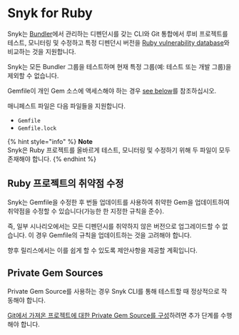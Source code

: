# Snyk for Ruby

Snyk는 [Bundler](https://bundler.io)에서 관리하는 디펜던시를 갖는 CLI와 Git 통합에서 루비 프로젝트를 테스트, 모니터링 및 수정하고 특정 디펜던시 버전을 [Ruby vulnerability database](https://snyk.io/vuln?type=rubygems)와 비교하는 것을 지원합니다.

Snyk는 모든 Bundler 그룹을 테스트하며 현재 특정 그룹(예: 테스트 또는 개발 그룹)을 제외할 수 없습니다.

Gemfile이 개인 Gem 소스에 액세스해야 하는 경우 [see below](snyk-for-ruby.md)를 참조하십시오.

매니페스트 파일은 다음 파일들을 지원합니다.

* `Gemfile`
* `Gemfile.lock`

{% hint style="info" %}
**Note**\
Snyk은 Ruby 프로젝트를 올바르게 테스트, 모니터링 및 수정하기 위해 두 파일이 모두 존재해야 합니다.
{% endhint %}

## Ruby 프로젝트의 취약점 수정

Snyk는 Gemfile을 수정한 후 번들 업데이트를 사용하여 취약한 Gem을 업데이트하여 취약점을 수정할 수 있습니다(가능한 한 지정한 규칙을 준수).

즉, 일부 시나리오에서는 모든 디펜던시를 취약하지 않은 버전으로 업그레이드할 수 없습니다. 이 경우 Gemfile의 규칙을 업데이트하는 것을 고려해야 합니다.

향후 릴리스에서는 이를 쉽게 할 수 있도록 제안사항을 제공할 계획입니다.

## **Private Gem Sources**

Private Gem Source를 사용하는 경우 Snyk CLI를 통해 테스트할 때 정상적으로 작동해야 합니다.

[Git에서 가져온 프로젝트에 대한 Private Gem Source를 구성](../../../features/integrations/private-registry-integrations/private-gem-sources-for-ruby.md)하려면 추가 단계를 수행해야 합니다.
